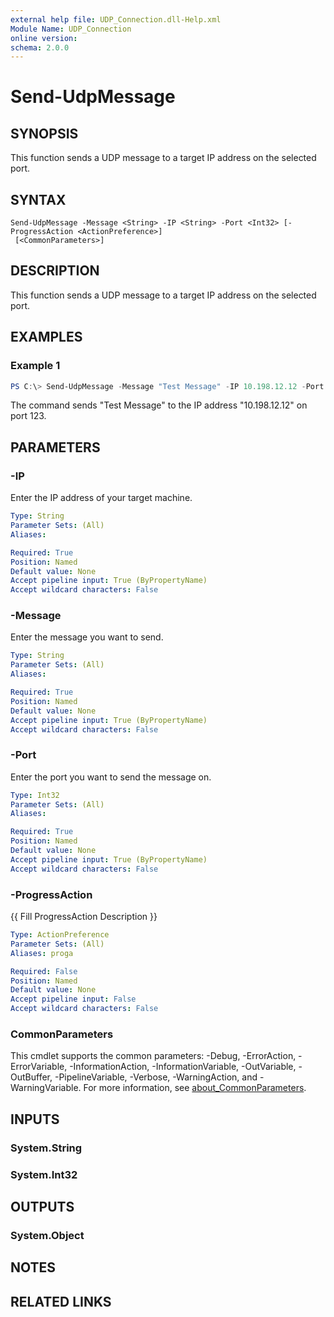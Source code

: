 ```yaml
---
external help file: UDP_Connection.dll-Help.xml
Module Name: UDP_Connection
online version:
schema: 2.0.0
---
```


# Send-UdpMessage

## SYNOPSIS
This function sends a UDP message to a target IP address on the selected port.

## SYNTAX

```
Send-UdpMessage -Message <String> -IP <String> -Port <Int32> [-ProgressAction <ActionPreference>]
 [<CommonParameters>]
```

## DESCRIPTION
This function sends a UDP message to a target IP address on the selected port.

## EXAMPLES

### Example 1
```powershell
PS C:\> Send-UdpMessage -Message "Test Message" -IP 10.198.12.12 -Port 123
```

The command sends "Test Message" to the IP address "10.198.12.12" on port 123.

## PARAMETERS

### -IP
Enter the IP address of your target machine.

```yaml
Type: String
Parameter Sets: (All)
Aliases:

Required: True
Position: Named
Default value: None
Accept pipeline input: True (ByPropertyName)
Accept wildcard characters: False
```

### -Message
Enter the message you want to send.

```yaml
Type: String
Parameter Sets: (All)
Aliases:

Required: True
Position: Named
Default value: None
Accept pipeline input: True (ByPropertyName)
Accept wildcard characters: False
```

### -Port
Enter the port you want to send the message on.

```yaml
Type: Int32
Parameter Sets: (All)
Aliases:

Required: True
Position: Named
Default value: None
Accept pipeline input: True (ByPropertyName)
Accept wildcard characters: False
```

### -ProgressAction
{{ Fill ProgressAction Description }}

```yaml
Type: ActionPreference
Parameter Sets: (All)
Aliases: proga

Required: False
Position: Named
Default value: None
Accept pipeline input: False
Accept wildcard characters: False
```

### CommonParameters
This cmdlet supports the common parameters: -Debug, -ErrorAction, -ErrorVariable, -InformationAction, -InformationVariable, -OutVariable, -OutBuffer, -PipelineVariable, -Verbose, -WarningAction, and -WarningVariable. For more information, see [about_CommonParameters](http://go.microsoft.com/fwlink/?LinkID=113216).

## INPUTS

### System.String

### System.Int32

## OUTPUTS

### System.Object
## NOTES

## RELATED LINKS
